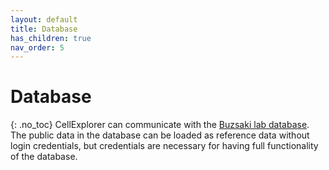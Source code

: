 ```yaml
---
layout: default
title: Database
has_children: true
nav_order: 5
---
```

# Database
{: .no_toc}
CellExplorer can communicate with the [Buzsaki lab database](https://buzsakilab.com/wp/). The public data in the database can be loaded as reference data without login credentials, but credentials are necessary for having full functionality of the database. 
